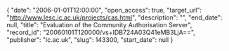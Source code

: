 {
  "date": "2006-01-01T12:00:00", 
  "open_access": true, 
  "target_url": "http://www.lesc.ic.ac.uk/projects/cas.html", 
  "description": "", 
  "end_date": null, 
  "title": "Evaluation of the Community Authorisation Server", 
  "record_id": "20060101T120000/vs+IDB724A03Q41eMB3LjA==", 
  "publisher": "ic.ac.uk", 
  "slug": 143300, 
  "start_date": null
}


